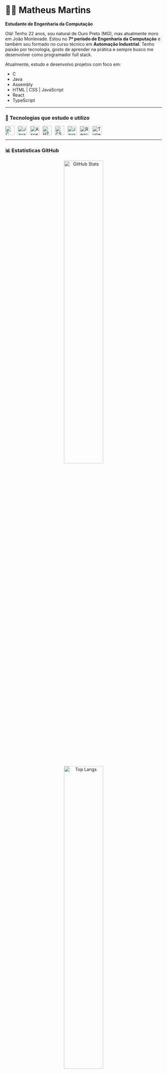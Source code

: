 # 👨‍💻 Matheus Martins

**Estudante de Engenharia da Computação**

Olá! Tenho 22 anos, sou natural de Ouro Preto (MG), mas atualmente moro em João Monlevade. Estou no **7º período de Engenharia da Computação** e também sou formado no curso técnico em **Automação Industrial**. Tenho paixão por tecnologia, gosto de aprender na prática e sempre busco me desenvolver como programador full stack.

Atualmente, estudo e desenvolvo projetos com foco em:

- C  
- Java  
- Assembly  
- HTML | CSS | JavaScript  
- React  
- TypeScript  

---

### 🧠 Tecnologias que estudo e utilizo

<div style="display: flex; gap: 10px;">
  <img height="30" src="https://cdn.jsdelivr.net/gh/devicons/devicon/icons/c/c-original.svg" alt="C"/>
  <img height="30" src="https://cdn.jsdelivr.net/gh/devicons/devicon/icons/java/java-original.svg" alt="Java"/>
  <img height="30" src="https://img.icons8.com/color/600w/assembly.png" alt="Assembly"/>
  <img height="30" src="https://cdn.jsdelivr.net/gh/devicons/devicon/icons/html5/html5-original.svg" alt="HTML"/>
  <img height="30" src="https://cdn.jsdelivr.net/gh/devicons/devicon/icons/css3/css3-original.svg" alt="CSS"/>
  <img height="30" src="https://cdn.jsdelivr.net/gh/devicons/devicon/icons/javascript/javascript-original.svg" alt="JavaScript"/>
  <img height="30" src="https://cdn.jsdelivr.net/gh/devicons/devicon/icons/react/react-original.svg" alt="React"/>
  <img height="30" src="https://cdn.jsdelivr.net/gh/devicons/devicon/icons/typescript/typescript-original.svg" alt="TypeScript"/>
</div>

---

### 📊 Estatísticas GitHub

<div align="center">
  <img width="50%" src="https://github-readme-stats.vercel.app/api?username=matheusmnn&show_icons=true&theme=tokyonight&locale=pt-br" alt="GitHub Stats"/>
  <img width="50%" src="https://github-readme-stats.vercel.app/api/top-langs/?username=matheusmnn&layout=compact&theme=tokyonight&custom_title=Linguagens&langs_count=8" alt="Top Langs"/>
</div>

---

### 📫 Onde me encontrar

- Instagram: [@_matheusmnn](https://instagram.com/_matheusmnn)   
- E-mail: [matheusmartinsnunes@gmail.com](mailto:matheusmartinsnunes@gmail.com)
